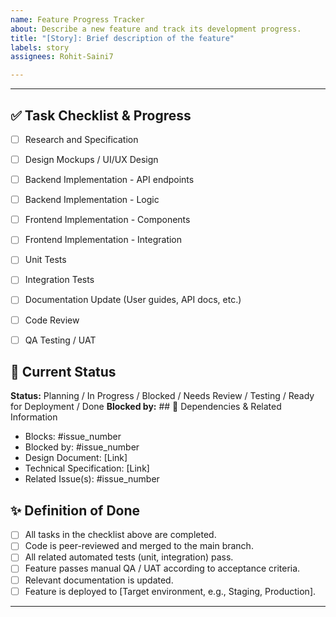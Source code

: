 ```yaml
---
name: Feature Progress Tracker
about: Describe a new feature and track its development progress.
title: "[Story]: Brief description of the feature"
labels: story
assignees: Rohit-Saini7

---
```


---
## ✅ Task Checklist & Progress
- [ ] Research and Specification
- [ ] Design Mockups / UI/UX Design
- [ ] Backend Implementation - API endpoints
- [ ] Backend Implementation - Logic
- [ ] Frontend Implementation - Components
- [ ] Frontend Implementation - Integration
- [ ] Unit Tests
- [ ] Integration Tests
- [ ] Documentation Update (User guides, API docs, etc.)
- [ ] Code Review
- [ ] QA Testing / UAT


## 🚧 Current Status
**Status:** Planning / In Progress / Blocked / Needs Review / Testing / Ready for Deployment / Done
**Blocked by:** ## 🔗 Dependencies & Related Information
* Blocks: #issue_number
* Blocked by: #issue_number
* Design Document: [Link]
* Technical Specification: [Link]
* Related Issue(s): #issue_number


## ✨ Definition of Done
* [ ] All tasks in the checklist above are completed.
* [ ] Code is peer-reviewed and merged to the main branch.
* [ ] All related automated tests (unit, integration) pass.
* [ ] Feature passes manual QA / UAT according to acceptance criteria.
* [ ] Relevant documentation is updated.
* [ ] Feature is deployed to [Target environment, e.g., Staging, Production].
---
